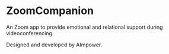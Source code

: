 # ZoomCompanion
An Zoom app to provide emotional and relational support during videoconferencing.

Designed and developed by AImpower.
